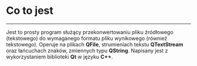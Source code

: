 # Co to jest
---
Jest to prosty program służący przekonwertowaniu pliku źródłowego (tekstowego) do wymaganego formatu pliku wynikowego (również tekstowego). Operuje na plikach **QFile**, strumieniach tekstu **QTextStream** oraz łańcuchach znaków, zmiennych typu **QString**. Napisany jest z wykorzystaniem biblioteki **Qt** w języku **C++**.
